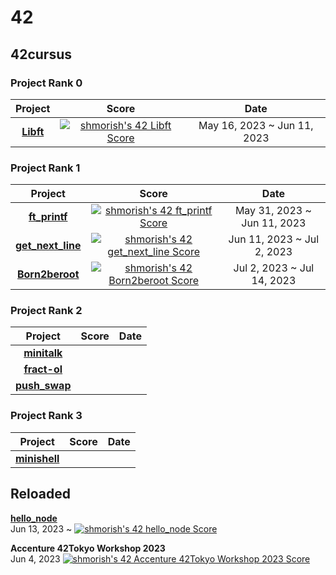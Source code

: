 <h1>42</h1>

<h2>42cursus</h2>

<h3>Project Rank 0</h3>

| Project | Score | Date |
| :---: | :---: | :---: |
|<a href ="https://github.com/Mori062/libft"><b>Libft</b></a>|<a href="https://github.com/JaeSeoKim/badge42"><img src="https://badge42.vercel.app/api/v2/cliqpey3e001608lb2omur6rb/project/3093704" alt="shmorish's 42 Libft Score" /></a>|May 16, 2023 ~ Jun 11, 2023|

<h3>Project Rank 1</h3>

| Project | Score | Date |
| :---: | :---: | :---: |
|<a href ="https://github.com/Mori062/ft_printf"><b>ft_printf</b></a>|<a href="https://github.com/JaeSeoKim/badge42"><img src="https://badge42.vercel.app/api/v2/cliqpey3e001608lb2omur6rb/project/3118116" alt="shmorish's 42 ft_printf Score" /></a>|May 31, 2023 ~ Jun 11, 2023|
|<a href ="https://github.com/Mori062/get_next_line"><b>get_next_line</b></a>|<a href="https://github.com/JaeSeoKim/badge42"><img src="https://badge42.vercel.app/api/v2/cliqpey3e001608lb2omur6rb/project/3118117" alt="shmorish's 42 get_next_line Score" /></a>|Jun 11, 2023 ~ Jul 2, 2023|
|<a href ="https://github.com/Mori062/Born2beroot"><b>Born2beroot</b></a>|<a href="https://github.com/JaeSeoKim/badge42"><img src="https://badge42.vercel.app/api/v2/cliqpey3e001608lb2omur6rb/project/3118254" alt="shmorish's 42 Born2beroot Score" /></a>|Jul 2, 2023 ~ Jul 14, 2023|

<h3>Project Rank 2</h3>

| Project | Score | Date |
| :---: | :---: | :---: |
|<a href ="https://github.com/Mori062/minitalk"><b>minitalk</b></a>|
|<a href ="https://github.com/Mori062/fract-ol"><b>fract-ol</b></a>|
|<a href ="https://github.com/Mori062/push_swap"><b>push_swap</b></a>|

<h3>Project Rank 3</h3>

| Project | Score | Date |
| :---: | :---: | :---: |
|<a href ="https://github.com/Mori062/minishell"><b>minishell</a>|

<h2>Reloaded</h2>
<a href ="https://github.com/Mori062/hello_node"><b>hello_node</b></a><br>
Jun 13, 2023 ~
<a href="https://github.com/JaeSeoKim/badge42"><img src="https://badge42.vercel.app/api/v2/cliqpey3e001608lb2omur6rb/project/3119750" alt="shmorish's 42 hello_node Score" /></a>

<b>Accenture 42Tokyo Workshop 2023</b><br>
Jun 4, 2023
<a href="https://github.com/JaeSeoKim/badge42"><img src="https://badge42.vercel.app/api/v2/cliqpey3e001608lb2omur6rb/project/3110608" alt="shmorish's 42 Accenture 42Tokyo Workshop 2023 Score" /></a>
